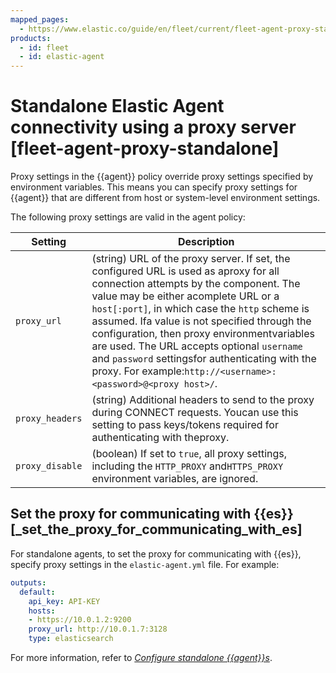 ```yaml
---
mapped_pages:
  - https://www.elastic.co/guide/en/fleet/current/fleet-agent-proxy-standalone.html
products:
  - id: fleet
  - id: elastic-agent
---
```


# Standalone Elastic Agent connectivity using a proxy server [fleet-agent-proxy-standalone]

Proxy settings in the {{agent}} policy override proxy settings specified by environment variables. This means you can specify proxy settings for {{agent}} that are different from host or system-level environment settings.

The following proxy settings are valid in the agent policy:

| Setting | Description |
| --- | --- |
| `proxy_url` | (string) URL of the proxy server. If set, the configured URL is used as aproxy for all connection attempts by the component. The value may be either acomplete URL or a `host[:port]`, in which case the `http` scheme is assumed. Ifa value is not specified through the configuration, then proxy environmentvariables are used. The URL accepts optional `username` and `password` settingsfor authenticating with the proxy. For example:`http://<username>:<password>@<proxy host>/`. |
| `proxy_headers` | (string) Additional headers to send to the proxy during CONNECT requests. Youcan use this setting to pass keys/tokens required for authenticating with theproxy. |
| `proxy_disable` | (boolean) If set to `true`, all proxy settings, including the `HTTP_PROXY` and`HTTPS_PROXY` environment variables, are ignored. |


## Set the proxy for communicating with {{es}} [_set_the_proxy_for_communicating_with_es]

For standalone agents, to set the proxy for communicating with {{es}}, specify proxy settings in the `elastic-agent.yml` file. For example:

```yaml
outputs:
  default:
    api_key: API-KEY
    hosts:
    - https://10.0.1.2:9200
    proxy_url: http://10.0.1.7:3128
    type: elasticsearch
```

For more information, refer to [*Configure standalone {{agent}}s*](/reference/fleet/configure-standalone-elastic-agents.md).

